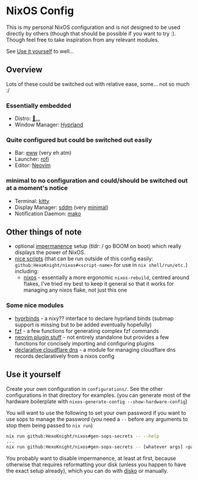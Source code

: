 # NixOS Config

This is my personal NixOS configuration and is not designed to be used directly by others (though that should be possible if you want to try :).
Though feel free to take inspiration from any relevant modules.

See [Use it yourself](#use-it-yourself) to well...

## Overview

Lots of these could be switched out with relative ease, some... not so much :/

### Essentially embedded

- Distro: [🤔...](https://nixos.org)
- Window Manager: [Hyprland](https://hyprland.org)

### Quite configured but could be switched out easily

- Bar: [eww](https://github.com/elkowar/eww) (very eh atm)
- Launcher: [rofi](https://github.com/davatorium/rofi)
- Editor: [Neovim](https://neovim.io)

### minimal to no configuration and could/should be switched out at a moment's notice

- Terminal: [kitty](https://sw.kovidgoyal.net/kitty)
- Display Manager: [sddm](https://github.com/sddm/sddm) (very [minimal](https://github.com/stepanzubkov/where-is-my-sddm-theme))
- Notification Daemon: [mako](https://github.com/emersion/mako)

## Other things of note

- optional [impermanence](https://github.com/nix-community/impermanence) setup (tldr: / go BOOM on boot) which really displays the power of NixOS.
- [nice scripts](scripts/) (that can be run outside of this config easily: `github:HexoKnight/nixos#<script-name>` for use in `nix shell/run/etc.`) including:
    - [nixos](scripts/nixos.sh) -
        essentially a more ergonomic `nixos-rebuild`, centred around flakes, I've tried my best to keep it general so that it works for managing any nixos flake, not just this one

### Some nice modules

- [hyprbinds](modules/home-manager/setups/hyprland/hyprbinds.nix) -
    a nixy?? interface to declare hyprland binds (submap support is missing but to be added eventually hopefully)
- [fzf](modules/home-manager/fzf.nix) -
    a few functions for generating complex fzf commands
- [neovim plugin stuff](modules/home-manager/setups/neovim/plugins/default.nix) -
    not entirely standalone but provides a few functions for concisely importing and configuring plugins
- [declarative cloudflare dns](modules/nixos/cloudflare-dns/default.nix) -
    a module for managing cloudflare dns records declaratively from a nixos config

## Use it yourself

Create your own configuration in `configurations/`.
See the other configurations in that directory for examples.
(you can generate most of the hardware boilerplate with `nixos-generate-config --show-hardware-config`)

You will want to use the following to set your own password if you want to use sops to manage the password
(you need a `--` before any arguments to stop them being passed to `nix run`)
```bash
nix run github:HexoKnight/nixos#gen-sops-secrets -- --help
...
nix run github:HexoKnight/nixos#gen-sops-secrets -- [whatever args] >path/to/local/nixos/secrets.json
```

You probably want to disable impermanence, at least at first, because otherwise that
requires reformatting your disk (unless you happen to have the exact setup already),
which you can do with [disko](https://github.com/nix-community/disko) or manually.
